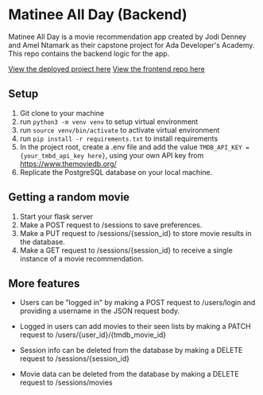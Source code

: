 # Matinee All Day (Backend)

Matinee All Day is a movie recommendation app created by Jodi Denney and Amel Ntamark as their capstone project for Ada Developer's Academy. This repo contains the backend logic for the app.

[View the deployed project here](http://all-day-matinee.herokuapp.com/)
[View the frontend repo here](https://github.com/J-J-D/Capstone)

## Setup

1. Git clone to your machine
2. run `python3 -m venv venv` to setup virtual environment
3. run `source venv/bin/activate` to activate virtual environment
4. run `pip install -r requirements.txt` to install requirements
5. In the project root, create a .env file and add the value `TMDB_API_KEY = {your_tmbd_api_key here}`, using your own API key from https://www.themoviedb.org/
6. Replicate the PostgreSQL database on your local machine.

## Getting a random movie

1. Start your flask server
2. Make a POST request to /sessions to save preferences.
3. Make a PUT request to /sessions/{session_id} to store movie results in the database.
4. Make a GET request to /sessions/{session_id} to receive a single instance of a movie recommendation.

## More features

- Users can be "logged in" by making a POST request to /users/login and providing a username in the JSON request body.

- Logged in users can add movies to their seen lists by making a PATCH request to /users/{user_id}/{tmdb_movie_id}

- Session info can be deleted from the database by making a DELETE request to /sessions/{session_id}

- Movie data can be deleted from the database by making a DELETE request to /sessions/movies
